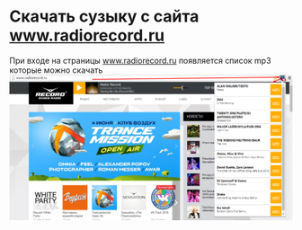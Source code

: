 # Скачать сузыку с сайта www.radiorecord.ru
При входе на страницы www.radiorecord.ru появляется список mp3 которые можно скачать
![alt text](https://github.com/mfreddi/radio_record_chrome/blob/master/Screenshot_1.png "Screenshot")
